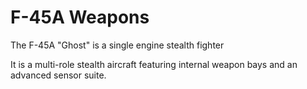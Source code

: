 # F-45A Weapons

The F-45A "Ghost" is a single engine stealth fighter

It is a multi-role stealth aircraft featuring internal weapon bays and an advanced sensor suite.

